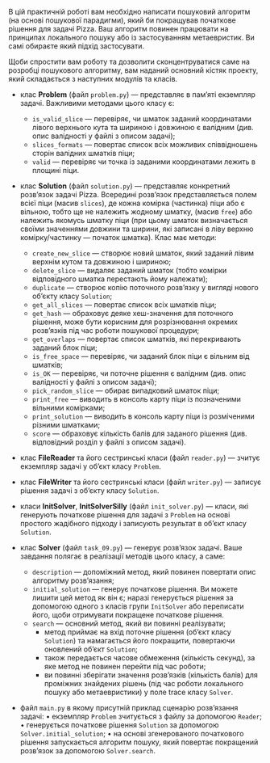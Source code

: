 В цій практичній роботі вам необхідно написати пошуковий алгоритм (на основі пошукової парадигми), який би покращував початкове рішення для задачі Pizza. Ваш алгоритм повинен працювати на принципах локального пошуку або із застосуванням метаевристик. Ви самі обираєте який підхід застосувати.

Щоби спростити вам роботу та дозволити сконцентруватися саме на розробці пошукового алгоритму, вам наданий основний кістяк проекту, який складається з наступних модулів та класів. 

* клас **Problem** (файл `problem.py`) — представляє в пам’яті екземпляр задачі. Важливими методами цього класу є:

    * `is_valid_slice` — перевіряє, чи шматок заданий координатами лівого верхнього кута та шириною і довжиною є валідним (див. опис валідності у файлі з описом задачі);
    * `slices_formats` — повертає список всіх можливих співвідношень сторін валідних шматків піци;
    * `valid` — перевіряє чи точка із заданими координатами лежить в площині піци.

* клас **Solution** (файл `solution.py`) — представляє конкретний розв’язок задачі Pizza. Всередині розв’язок представляється полем всієї піци (масив `slices`), де кожна комірка (частинка) піци або є вільною, тобто ще не належить жодному шматку, (масив `free`) або належить якомусь шматку піци (при цьому шматок визначається своїми значеннями довжини та ширини, які записані в ліву верхню комірку/частинку — початок шматка). Клас має методи:
    * `create_new_slice` — створює новий шматок, який заданий лівим верхнім кутом та довжиною і шириною; 
    * `delete_slice` — видаляє заданий шматок (тобто комірки відповідного шматка перестають йому належати); 
    * `duplicate` — створює копію поточного розв’язку у вигляді нового об’єкту класу `Solution`; 
    * `get_all_slices` — повертає список всіх шматків піци; 
    * `get_hash` — обраховує деяке хеш-значення для поточного рішення, може бути корисним для розрізнювання окремих розв’язків під час роботи пошукової процедури; 
    * `get_overlaps` — повертає список шматків, які перекривають заданий блок піци;
    * `is_free_space` — перевіряє, чи заданий блок піци є вільним від шматків; 
    * `is_OK` — перевіряє, чи поточне рішення є валідним (див. опис валідності у файлі з описом задачі); 
    * `pick_random_slice` — обирає випадковий шматок піци; 
    * `print_free` — виводить в консоль карту піци із позначеними вільними комірками; 
    * `print_solution` — виводить в консоль карту піци із розміченими різними шматками; 
    * `score` — обраховує кількість балів для заданого рішення (див. відповідний розділ у файлі з описом задачі).

* клас **FileReader** та його сестринські класи (файл `reader.py`) — зчитує екземпляр задачі у об’єкт класу `Problem`.

* клас **FileWriter** та його сестринські класи (файл `writer.py`) — записує рішення задачі з об’єкту класу `Solution`.

* класи **InitSolver**, **InitSolverSilly** (файл `init_solver.py`) — класи, які генерують початкове рішення для задачі з `Problem` на основі простого жадібного підходу і записують результат в об’єкт класу `Solution`.

* клас **Solver** (файл `task_09.py`) — генерує розв’язок задачі. Ваше завдання полягає в реалізації методів цього класу, а саме:
    * `description` — допоміжний метод, який повинен повертати опис алгоритму розв’язання;
    * `initial_solution` — генерує початкове рішення. Ви можете лишити цей метод як він є; наразі генерується рішення за допомогою одного з класів групи `InitSolver` або переписати його, щоби отримувати покращене початкове рішення. 
    * `search` — основний метод, який ви повинні реалізувати; 
        * метод приймає на вхід поточне рішення (об’єкт класу `Solution`) та намагається його покращити, повертаючи оновлений об’єкт `Solution`; 
        * також передається часове обмеження (кількість секунд), за яке метод не повинен перейти під час роботи; 
        * ви повинні зберігати значення розв’язків (кількість балів) для проміжних знайдених рішень (під час роботи локального пошуку або метаевристики) у поле trace класу `Solver`.

- файл `main.py` в якому присутній приклад сценарію розв’язання задачі:
    • екземпляр `Problem` зчитується з файлу за допомогою `Reader`;
    • генерується початкове рішення `Solution` за допомогою `Solver.initial_solution`;
    • на основі згенерованого початкового рішення запускається алгоритм пошуку, який повертає покращений розв’язок за допомогою `Solver.search`.